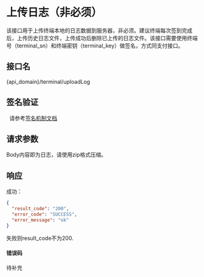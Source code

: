 # 上传日志（非必须）
该接口用于上传终端本地的日志数据到服务器，非必须。建议终端每次签到完成后，上传历史日志文件，上传成功后删除已上传的日志文件。该接口需要使用终端号（terminal_sn）和终端密钥（terminal_key）做签名，方式同支付接口。

## 接口名
{api_domain}/terminal/uploadLog

## 签名验证
   请参考[签名机制文档](https://doc.shouqianba.com/zh-cn/api/sign.html)
## 请求参数
Body内容即为日志，请使用zip格式压缩。

## 响应
成功：

```json
{
  "result_code": "200",
  "error_code": "SUCCESS",
  "error_message": "ok"
}
```

失败则result_code不为200.

#### 错误码
待补充
